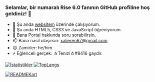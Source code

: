### Selamlar, bir numaralı Rise 6.0 fanının GitHub profiline hoş geldiniz! 👋

- 🔭 Şu anda [websitem](https://xalieren.github.io/) üzerinde çalışıyorum.
- 🌱 Şu anda HTML5, CSS3 ve JavaScript öğreniyorum.
- 💬 Bana [Portal](https://store.steampowered.com/app/400/Portal/) hakkında soru sorabilirsin.
- 📫 Bana nasıl ulaşırsın: [xalieren67@gmail.com](mailto:xalieren67@gmail.com)
- 😄 Zamirler: he/him
- ⚡ Eğlenceli gerçek: ☆Tenizi☆#8416 gaydir.

[![İstatistikler](https://github-readme-stats.vercel.app/api?username=Xalieren&show_icons=true&theme=dark)](https://github.com/Xalieren)
[![TopLangs](https://github-readme-stats.vercel.app/api/top-langs/?username=Xalieren&layout=compact&theme=dark)](https://github.com/Xalieren?tab=repositories)

[![READMEKart](https://github-readme-stats.vercel.app/api/pin/?username=Xalieren&repo=xalieren.github.io)](https://xalieren.github.io/)
